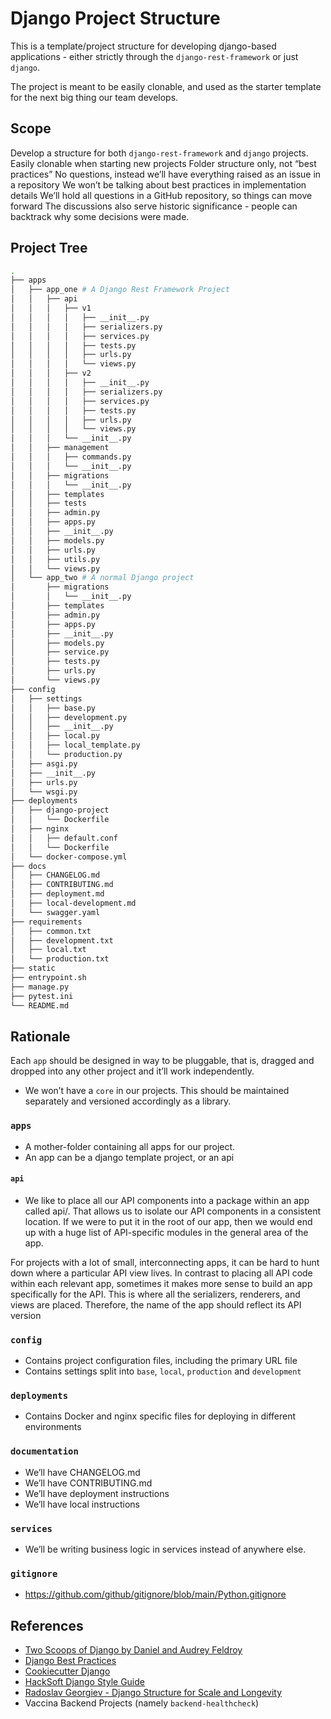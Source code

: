 # Django Project Structure
This is a template/project structure for developing django-based applications -
either strictly through the `django-rest-framework` or just `django`.

The project is meant to be easily clonable, and used as the starter template for
the next big thing our team develops.


## Scope
Develop a structure for both `django-rest-framework` and `django` projects.
Easily clonable when starting new projects
Folder structure only, not “best practices”
No questions, instead we’ll have everything raised as an issue in a repository
We won’t be talking about best practices in implementation details
We’ll hold all questions in a GitHub repository, so things can move forward
The discussions also serve historic significance - people can backtrack why some
decisions were made.


## Project Tree
```bash
.
├── apps
│   ├── app_one # A Django Rest Framework Project
│   │   ├── api
│   │   │   ├── v1
│   │   │   │   ├── __init__.py
│   │   │   │   ├── serializers.py
│   │   │   │   ├── services.py
│   │   │   │   ├── tests.py
│   │   │   │   ├── urls.py
│   │   │   │   └── views.py
│   │   │   ├── v2
│   │   │   │   ├── __init__.py
│   │   │   │   ├── serializers.py
│   │   │   │   ├── services.py
│   │   │   │   ├── tests.py
│   │   │   │   ├── urls.py
│   │   │   │   └── views.py
│   │   │   └── __init__.py
│   │   ├── management
│   │   │   ├── commands.py
│   │   │   └── __init__.py
│   │   ├── migrations
│   │   │   └── __init__.py
│   │   ├── templates
│   │   ├── tests
│   │   ├── admin.py
│   │   ├── apps.py
│   │   ├── __init__.py
│   │   ├── models.py
│   │   ├── urls.py
│   │   ├── utils.py
│   │   └── views.py
│   └── app_two # A normal Django project
│       ├── migrations
│       │   └── __init__.py
│       ├── templates
│       ├── admin.py
│       ├── apps.py
│       ├── __init__.py
│       ├── models.py
│       ├── service.py
│       ├── tests.py
│       ├── urls.py
│       └── views.py
├── config
│   ├── settings
│   │   ├── base.py
│   │   ├── development.py
│   │   ├── __init__.py
│   │   ├── local.py
│   │   ├── local_template.py
│   │   └── production.py
│   ├── asgi.py
│   ├── __init__.py
│   ├── urls.py
│   └── wsgi.py
├── deployments
│   ├── django-project
│   │   └── Dockerfile
│   ├── nginx
│   │   ├── default.conf
│   │   └── Dockerfile
│   └── docker-compose.yml
├── docs
│   ├── CHANGELOG.md
│   ├── CONTRIBUTING.md
│   ├── deployment.md
│   ├── local-development.md
│   └── swagger.yaml
├── requirements
│   ├── common.txt
│   ├── development.txt
│   ├── local.txt
│   └── production.txt
├── static
├── entrypoint.sh
├── manage.py
├── pytest.ini
└── README.md

```

## Rationale
Each `app` should be designed in way to be pluggable, that is, dragged and dropped
into any other project and it’ll work independently.

* We won’t have a `core` in our projects. This should be maintained separately
and versioned accordingly as a library.

### `apps`
* A mother-folder containing all apps for our project.
* An app can be a django template project, or an api

#### `api`
* We like to place all our API components into a package within an app called
api/. That allows us to isolate our API components in a consistent location. If
we were to put it in the root of our app, then we would end up with a huge list
of API-specific modules in the general area of the app.

For projects with a lot of small, interconnecting apps, it can be hard to hunt
down where a particular API view lives. In contrast to placing all API code
within each relevant app, sometimes it makes more sense to build an app
specifically for the API. This is where all the serializers, renderers, and views
are placed. Therefore, the name of the app should reflect its API version


### `config`
* Contains project configuration files, including the primary URL file
* Contains settings split into `base`, `local`, `production` and `development`


### `deployments`
* Contains Docker and nginx specific files for deploying in different
environments


### `documentation`
* We’ll have CHANGELOG.md
* We’ll have CONTRIBUTING.md
* We’ll have deployment instructions
* We’ll have local instructions


### `services`
* We’ll be writing business logic in services instead of anywhere else.


### `gitignore`
* https://github.com/github/gitignore/blob/main/Python.gitignore


## References
- [Two Scoops of Django by Daniel and Audrey Feldroy](https://www.feldroy.com/books/two-scoops-of-django-3-x)
- [Django Best Practices](https://django-best-practices.readthedocs.io/en/latest/index.html)
- [Cookiecutter Django](https://github.com/cookiecutter/cookiecutter-django)
- [HackSoft Django Style Guide](https://github.com/HackSoftware/Django-Styleguide)
- [Radoslav Georgiev - Django Structure for Scale and Longevity](https://www.youtube.com/watch?v=yG3ZdxBb1oo)
- Vaccina Backend Projects (namely `backend-healthcheck`)
